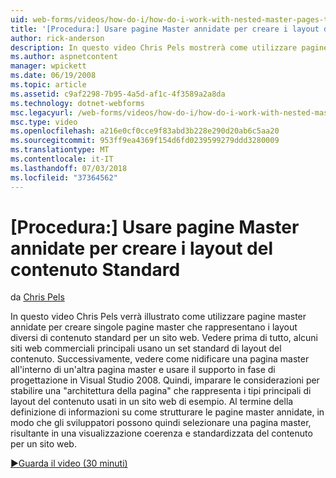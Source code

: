```yaml
---
uid: web-forms/videos/how-do-i/how-do-i-work-with-nested-master-pages-to-create-standard-content-layouts
title: '[Procedura:] Usare pagine Master annidate per creare i layout del contenuto Standard | Microsoft Docs'
author: rick-anderson
description: In questo video Chris Pels mostrerà come utilizzare pagine master annidate per creare singole pagine master che rappresentano i layout diversi di contenuto standard per un w...
ms.author: aspnetcontent
manager: wpickett
ms.date: 06/19/2008
ms.topic: article
ms.assetid: c9af2298-7b95-4a5d-af1c-4f3589a2a8da
ms.technology: dotnet-webforms
msc.legacyurl: /web-forms/videos/how-do-i/how-do-i-work-with-nested-master-pages-to-create-standard-content-layouts
msc.type: video
ms.openlocfilehash: a216e0cf0cce9f83abd3b228e290d20ab6c5aa20
ms.sourcegitcommit: 953ff9ea4369f154d6fd0239599279ddd3280009
ms.translationtype: MT
ms.contentlocale: it-IT
ms.lasthandoff: 07/03/2018
ms.locfileid: "37364562"
---
```

<a name="how-do-i-work-with-nested-master-pages-to-create-standard-content-layouts"></a>[Procedura:] Usare pagine Master annidate per creare i layout del contenuto Standard
====================
da [Chris Pels](https://twitter.com/chrispels)

In questo video Chris Pels verrà illustrato come utilizzare pagine master annidate per creare singole pagine master che rappresentano i layout diversi di contenuto standard per un sito web. Vedere prima di tutto, alcuni siti web commerciali principali usano un set standard di layout del contenuto. Successivamente, vedere come nidificare una pagina master all'interno di un'altra pagina master e usare il supporto in fase di progettazione in Visual Studio 2008. Quindi, imparare le considerazioni per stabilire una "architettura della pagina" che rappresenta i tipi principali di layout del contenuto usati in un sito web di esempio. Al termine della definizione di informazioni su come strutturare le pagine master annidate, in modo che gli sviluppatori possono quindi selezionare una pagina master, risultante in una visualizzazione coerenza e standardizzata del contenuto per un sito web.

[&#9654;Guarda il video (30 minuti)](https://channel9.msdn.com/Blogs/ASP-NET-Site-Videos/how-do-i-work-with-nested-master-pages-to-create-standard-content-layouts)

